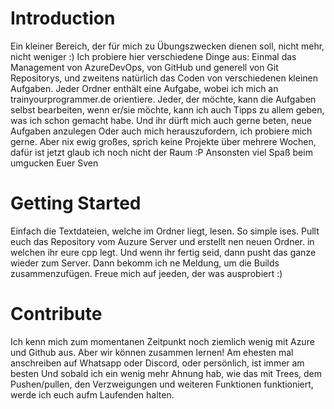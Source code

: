 # Introduction 
Ein kleiner Bereich, der für mich zu Übungszwecken dienen soll, nicht mehr, nicht weniger :)
Ich probiere hier verschiedene Dinge aus:
Einmal das Management von AzureDevOps, von GitHub und generell von Git Repositorys,
und zweitens natürlich das Coden von verschiedenen kleinen Aufgaben. Jeder Ordner enthält eine Aufgabe, wobei ich mich an trainyourprogrammer.de orientiere.
Jeder, der möchte, kann die Aufgaben selbst bearbeiten, wenn er/sie möchte, kann ich auch Tipps zu allem geben, was ich schon gemacht habe. Und ihr dürft mich auch gerne beten, neue Aufgaben anzulegen
Oder auch mich herauszufordern, ich probiere mich gerne. Aber nix ewig großes, sprich keine Projekte über mehrere Wochen, dafür ist jetzt glaub ich noch nicht der Raum :P
Ansonsten viel Spaß beim umgucken
Euer Sven


# Getting Started
Einfach die Textdateien, welche im Ordner liegt, lesen. So simple ises. Pullt euch das Repository vom Auzure Server und erstellt nen neuen Ordner. in welchen ihr eure cpp legt.
Und wenn ihr fertig seid, dann pusht das ganze wieder zum Server. Dann bekomm ich ne Meldung, um die Builds zusammenzufügen. Freue mich auf jeeden, der was ausprobiert :)


# Contribute
Ich kenn mich zum momentanen Zeitpunkt noch ziemlich wenig mit Azure und Github aus. Aber wir können zusammen lernen! Am ehesten mal anschreiben auf Whatsapp oder Discord, oder persönlich, ist immer am besten
Und sobald ich ein wenig mehr Ahnung hab, wie das mit Trees, dem Pushen/pullen, den Verzweigungen und weiteren Funktionen funktioniert, werde ich euch aufm Laufenden halten.
